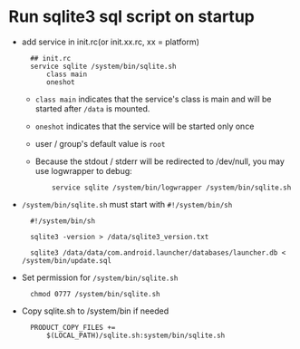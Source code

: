 
# Run sqlite3 sql script on startup

* add service in init.rc(or init.xx.rc, xx = platform)
    
        ## init.rc
        service sqlite /system/bin/sqlite.sh
            class main
            oneshot

  + `class main` indicates that the service's class is main and will be started after `/data` is mounted.
  + `oneshot` indicates that the service will be started only once
  + user / group's default value is `root`
  + Because the stdout / stderr will be redirected to /dev/null, you may use logwrapper to debug:
  
            service sqlite /system/bin/logwrapper /system/bin/sqlite.sh  

* `/system/bin/sqlite.sh` must start with `#!/system/bin/sh`

        #!/system/bin/sh

        sqlite3 -version > /data/sqlite3_version.txt

        sqlite3 /data/data/com.android.launcher/databases/launcher.db < /system/bin/update.sql

* Set permission for `/system/bin/sqlite.sh`

        chmod 0777 /system/bin/sqlite.sh

* Copy sqlite.sh to /system/bin if needed

        PRODUCT_COPY_FILES +=
            $(LOCAL_PATH)/sqlite.sh:system/bin/sqlite.sh
